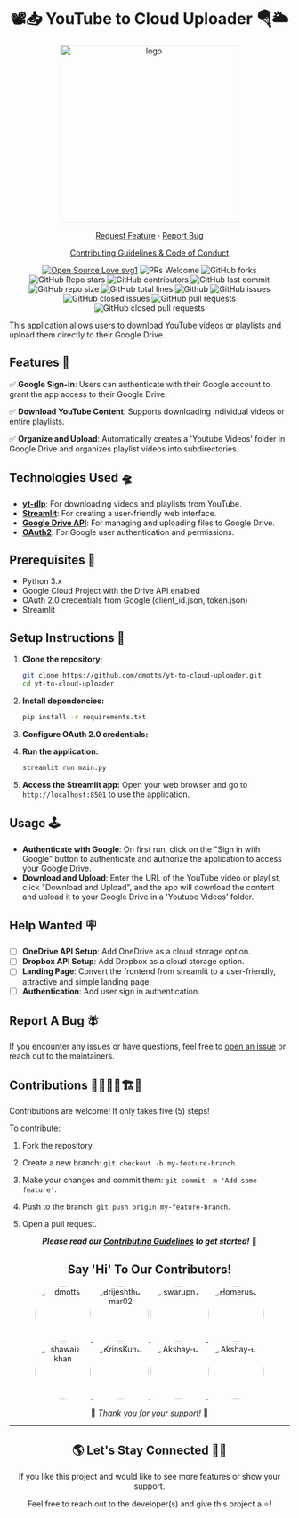 <h1 align="center">  📽️📥 YouTube to Cloud Uploader 🪂🌥️ </h1>
<div align="center">
<img src="https://github.com/dmotts/yt-to-cloud-uploader/blob/main/public/Logo-1.png" alt="logo" width="320" height="320"  />
</div>

<p align="center">
<a href="https://github.com/dmotts/yt-to-cloud-uploader/issues/new?assignees=&labels=enhancement&projects=&template=feature_request.yml&title=%5BFeature+Request%5D+">Request Feature</a>
     ·
    <a href="https://github.com/dmotts/yt-to-cloud-uploader/issues/new?assignees=&labels=bug&projects=&template=bug_report.yml&title=%5BBug%5D+">Report Bug</a>
 
</p>

<p align="center"><a href="https://github.com/dmotts/yt-to-cloud-uploader/blob/main/CONTRIBUTING.md">Contributing Guidelines & Code of Conduct</a></p>

<div align="center">
<p>

[![Open Source Love svg1](https://badges.frapsoft.com/os/v1/open-source.svg?v=103)](https://github.com/ellerbrock/open-source-badges/)
![PRs Welcome](https://img.shields.io/badge/PRs-welcome-brightgreen.svg?style=flat)
![GitHub forks](https://img.shields.io/github/forks/dmotts/yt-to-cloud-uploader)
![GitHub Repo stars](https://img.shields.io/github/stars/dmotts/yt-to-cloud-uploader)
![GitHub contributors](https://img.shields.io/github/contributors/dmotts/yt-to-cloud-uploader)
![GitHub last commit](https://img.shields.io/github/last-commit/dmotts/yt-to-cloud-uploader)
![GitHub repo size](https://img.shields.io/github/repo-size/dmotts/yt-to-cloud-uploader)
![GitHub total lines](https://sloc.xyz/github/dmotts/yt-to-cloud-uploader)
![Github](https://img.shields.io/github/license/dmotts/yt-to-cloud-uploader)
![GitHub issues](https://img.shields.io/github/issues/dmotts/yt-to-cloud-uploader)
![GitHub closed issues](https://img.shields.io/github/issues-closed-raw/dmotts/yt-to-cloud-uploader)
![GitHub pull requests](https://img.shields.io/github/issues-pr/dmotts/yt-to-cloud-uploader)
![GitHub closed pull requests](https://img.shields.io/github/issues-pr-closed/dmotts/yt-to-cloud-uploader)
</p>
</div>

This application allows users to download YouTube videos or playlists and upload them directly to their Google Drive. 

## Features 📰
✅ **Google Sign-In**: Users can authenticate with their Google account to grant the app access to their Google Drive.

✅ **Download YouTube Content**: Supports downloading individual videos or entire playlists.

✅ **Organize and Upload**: Automatically creates a 'Youtube Videos' folder in Google Drive and organizes playlist videos into subdirectories.

## Technologies Used 🛸 
- [**yt-dlp**](https://github.com/yt-dlp/yt-dlp#readme): For downloading videos and playlists from YouTube.
- [**Streamlit**](https://docs.streamlit.io/): For creating a user-friendly web interface.
- [**Google Drive API**](https://developers.google.com/drive/api): For managing and uploading files to Google Drive.
- [**OAuth2**](https://oauth.net/2/): For Google user authentication and permissions.


## Prerequisites 🐣

- Python 3.x
- Google Cloud Project with the Drive API enabled
- OAuth 2.0 credentials from Google (client_id.json, token.json)
- Streamlit

## Setup Instructions 📜

1. **Clone the repository:**
   ```bash
   git clone https://github.com/dmotts/yt-to-cloud-uploader.git
   cd yt-to-cloud-uploader
   ```

2. **Install dependencies:**
   ```bash
   pip install -r requirements.txt
   ```

3. **Configure OAuth 2.0 credentials:**
   

4. **Run the application:**
   ```bash
   streamlit run main.py
   ```

5. **Access the Streamlit app:**
   Open your web browser and go to `http://localhost:8501` to use the application.

## Usage 🕹️

- **Authenticate with Google**: On first run, click on the "Sign in with Google" button to authenticate and authorize the application to access your Google Drive.
- **Download and Upload**: Enter the URL of the YouTube video or playlist, click "Download and Upload", and the app will download the content and upload it to your Google Drive in a 'Youtube Videos' folder.

## Help Wanted 🪧

- [ ] **OneDrive API Setup**: Add OneDrive as a cloud storage option.
- [ ] **Dropbox API Setup**: Add Dropbox as a cloud storage option.
- [ ] **Landing Page**: Convert the frontend from streamlit to a user-friendly, attractive and simple landing page.
- [ ] **Authentication**: Add user sign in authentication.

## Report A Bug 🪰

If you encounter any issues or have questions, feel free to [open an issue](https://github.com/dmotts/yt-to-cloud-uploader/issues/new?assignees=&labels=bug&projects=&template=bug_report.yml&title=%5BBug%5D+) or reach out to the maintainers.

## Contributions 🧑‍🔧👷‍♀️🏗️🏢

Contributions are welcome! It only takes five (5) steps!

To contribute:

1) Fork the repository.

2) Create a new branch: `git checkout -b my-feature-branch`.

3) Make your changes and commit them: `git commit -m 'Add some feature'`.

4) Push to the branch: `git push origin my-feature-branch`.

5) Open a pull request.

<p align="center" ><strong><em>Please read our <a href="https://github.com/dmotts/yt-to-cloud-uploader/blob/main/CONTRIBUTING.md" >Contributing Guidelines</a> to get started!</em></strong> 🚀</p>

<h2 name="contributors" align="center">Say 'Hi' To Our Contributors!</h2>

<p align="center">
  <a href="https://github.com/dmotts">
    <img src="https://github.com/dmotts.png" width="100" height="100" style="border-radius: 50%;" alt="dmotts"/>
  </a>
  <a href="https://github.com/Brijeshthummar02">
    <img src="https://github.com/Brijeshthummar02.png" width="100" height="100" style="border-radius: 50%;" alt="Brijeshthummar02"/>
  </a>
  <a href="https://github.com/swarupn17">
    <img src="https://github.com/swarupn17.png" width="100" height="100" style="border-radius: 50%;" alt="swarupn17"/>
  </a>
     <a href="https://github.com/HomerusJa">
    <img src="https://github.com/HomerusJa.png" width="100" height="100" style="border-radius: 50%;" alt="HomerusJa" />
  </a>
  <a href="https://github.com/shawaiz-khan">
    <img src="https://github.com/shawaiz-khan.png" width="100" height="100" style="border-radius: 50%;" alt="shawaiz-khan" />
  </a>
  <a href="https://github.com/KrinsKumar">
    <img src="https://github.com/KrinsKumar.png" width="100" height="100" style="border-radius: 50%;" alt="KrinsKumar" />
  </a>
  <a href="https://github.com/Akshay-66">
    <img src="https://github.com/Akshay-66.png" width="100" height="100" style="border-radius: 50%;" alt="Akshay-66" />
  </a>
  <a href="https://github.com/RedLordezh7Venom">
    <img src="https://github.com/RedLordezh7Venom" width="100" height="100" style="border-radius: 50%;" alt="Akshay-66" />
  </a>
     
</p>


<p align="center">🫶 <em>Thank you for your support! </em>🙌 </p>
<hr>
<h2 align="center"> 🌎 Let's Stay Connected 🤜🤛 </h2>

<p align="center"> If you like this project and would like to see more features or show your support.</p>
<p align="center"> Feel free to reach out to the developer(s) and give this project a ⭐!</p>
